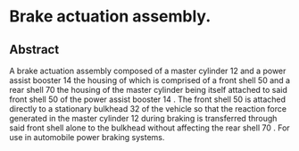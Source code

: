 # Brake actuation assembly.

## Abstract
A brake actuation assembly composed of a master cylinder 12 and a power assist booster 14 the housing of which is comprised of a front shell 50 and a rear shell 70 the housing of the master cylinder being itself attached to said front shell 50 of the power assist booster 14 . The front shell 50 is attached directly to a stationary bulkhead 32 of the vehicle so that the reaction force generated in the master cylinder 12 during braking is transferred through said front shell alone to the bulkhead without affecting the rear shell 70 . For use in automobile power braking systems.